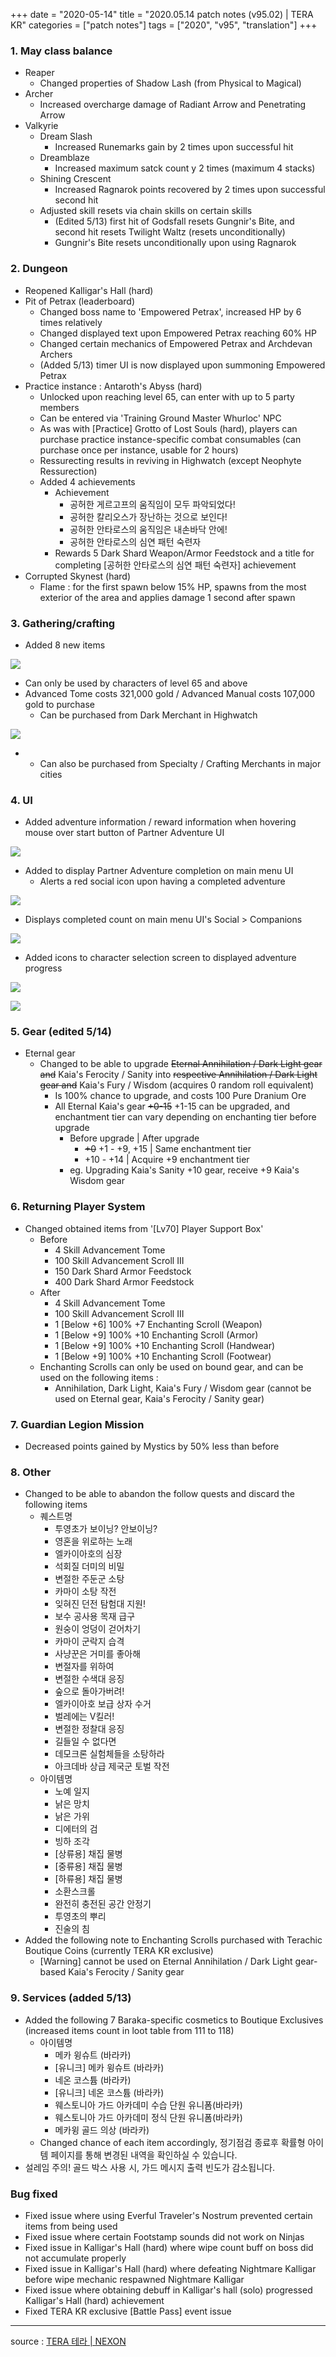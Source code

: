 +++
date = "2020-05-14"
title = "2020.05.14 patch notes (v95.02) | TERA KR"
categories = ["patch notes"]
tags = ["2020", "v95", "translation"]
+++

### 1. May class balance
- Reaper
  - Changed properties of Shadow Lash (from Physical to Magical)
- Archer
  - Increased overcharge damage of Radiant Arrow and Penetrating Arrow
- Valkyrie
  - Dream Slash
    - Increased Runemarks gain by 2 times upon successful hit
  - Dreamblaze
    - Increased maximum satck count y 2 times (maximum 4 stacks)
  - Shining Crescent
    - Increased Ragnarok points recovered by 2 times upon successful second hit
  - Adjusted skill resets via chain skills on certain skills
    - (Edited 5/13) first hit of Godsfall resets Gungnir's Bite, and second hit resets Twilight Waltz (resets unconditionally)
    - Gungnir's Bite resets unconditionally upon using Ragnarok

### 2. Dungeon
- Reopened Kalligar's Hall (hard)
- Pit of Petrax (leaderboard)
  - Changed boss name to 'Empowered Petrax', increased HP by 6 times relatively
  - Changed displayed text upon Empowered Petrax reaching 60% HP
  - Changed certain mechanics of Empowered Petrax and Archdevan Archers
  - (Added 5/13) timer UI is now displayed upon summoning Empowered Petrax
- Practice instance : Antaroth's Abyss (hard)
  - Unlocked upon reaching level 65, can enter with up to 5 party members
  - Can be entered via 'Training Ground Master Whurloc' NPC
  - As was with [Practice] Grotto of Lost Souls (hard), players can purchase practice instance-specific combat consumables (can purchase once per instance, usable for 2 hours)
  - Ressurecting results in reviving in Highwatch (except Neophyte Ressurection)
  - Added 4 achievements
    - Achievement
      - 공허한 게르고프의 움직임이 모두 파악되었다!
      - 공허한 칼리오스가 장난하는 것으로 보인다!
      - 공허한 안타로스의 움직임은 내손바닥 안에!
      - 공허한 안타로스의 심연 패턴 숙련자
    - Rewards 5 Dark Shard Weapon/Armor Feedstock and a title for completing [공허한 안타로스의 심연 패턴 숙련자] achievement
- Corrupted Skynest (hard)
  - Flame : for the first spawn below 15% HP, spawns from the most exterior of the area and applies damage 1 second after spawn

### 3. Gathering/crafting
- Added 8 new items

![](/images/patch/v95-02_1_en.png)

  - Can only be used by characters of level 65 and above
  - Advanced Tome costs 321,000 gold / Advanced Manual costs 107,000 gold to purchase
    - Can be purchased from Dark Merchant in Highwatch

![](/images/patch/v95-02_2.png)

  - 
    - Can also be purchased from Specialty / Crafting Merchants in major cities

### 4. UI
- Added adventure information / reward information when hovering mouse over start button of Partner Adventure UI

![](/images/patch/v95-02_3.png)

- Added to display Partner Adventure completion on main menu UI
  - Alerts a red social icon upon having a completed adventure

![](/images/patch/v95-02_4.png)

  - Displays completed count on main menu UI's Social > Companions

![](/images/patch/v95-02_5.png)

- Added icons to character selection screen to displayed adventure progress

![](/images/patch/v95-02_6_en.png)

![](/images/patch/v95-02_7.png)

### 5. Gear (edited 5/14)
- Eternal gear
  - Changed to be able to upgrade ~~Eternal Annihilation / Dark Light gear and~~ Kaia's Ferocity / Sanity into ~~respective Annihilation / Dark Light gear and~~ Kaia's Fury / Wisdom (acquires 0 random roll equivalent)
    - Is 100% chance to upgrade, and costs 100 Pure Dranium Ore
    - All Eternal Kaia's gear ~~+0-15~~ +1-15 can be upgraded, and enchantment tier can vary depending on enchanting tier before upgrade
      - Before upgrade | After upgrade
        - ~~+0~~ +1 - +9, +15 | Same enchantment tier
        - +10 - +14 | Acquire +9 enchantment tier
      - eg. Upgrading Kaia's Sanity +10 gear, receive +9 Kaia's Wisdom gear

### 6. Returning Player System
- Changed obtained items from '[Lv70] Player Support Box'
  - Before
    - 4 Skill Advancement Tome
    - 100 Skill Advancement Scroll III 
    - 150 Dark Shard Armor Feedstock
    - 400 Dark Shard Armor Feedstock
  - After
    - 4 Skill Advancement Tome
    - 100 Skill Advancement Scroll III 
    - 1 [Below +6] 100% +7 Enchanting Scroll (Weapon)
    - 1 [Below +9] 100% +10 Enchanting Scroll (Armor)
    - 1 [Below +9] 100% +10 Enchanting Scroll (Handwear)
    - 1 [Below +9] 100% +10 Enchanting Scroll (Footwear)
  - Enchanting Scrolls can only be used on bound gear, and can be used on the following items :
    - Annihilation, Dark Light, Kaia's Fury / Wisdom gear (cannot be used on Eternal gear, Kaia's Ferocity / Sanity gear)

### 7. Guardian Legion Mission
- Decreased points gained by Mystics by 50% less than before

### 8. Other
- Changed to be able to abandon the follow quests and discard the following items
  - 퀘스트명
    - 투영초가 보이닝? 안보이닝?
    - 영혼을 위로하는 노래
    - 엘카이아호의 심장
    - 석회질 더미의 비밀
    - 변절한 주둔군 소탕
    - 카마이 소탕 작전
    - 잊혀진 던전 탐험대 지원!
    - 보수 공사용 목재 급구
    - 원숭이 엉덩이 걷어차기
    - 카마이 군락지 습격
    - 사냥꾼은 거미를 좋아해
    - 변절자를 위하여
    - 변절한 수색대 응징
    - 숲으로 돌아가버려!
    - 엘카이아호 보급 상자 수거
    - 벌레에는 V킬러!
    - 변절한 정찰대 응징
    - 길들일 수 없다면
    - 데모크론 실험체들을 소탕하라
    - 아크데바 상급 제국군 토벌 작전
  - 아이템명
    - 노예 일지
    - 낡은 망치
    - 낡은 가위
    - 디에터의 검
    - 빙하 조각
    - [상류용] 채집 물병
    - [중류용] 채집 물병
    - [하류용] 채집 물병
    - 소환스크롤
    - 완전히 충전된 공간 안정기
    - 투영초의 뿌리
    - 진술의 침
- Added the following note to Enchanting Scrolls purchased with Terachic Boutique Coins (currently TERA KR exclusive)
  - [Warning] cannot be used on Eternal Annihilation / Dark Light gear-based Kaia's Ferocity / Sanity gear

### 9. Services (added 5/13)
- Added the following 7 Baraka-specific cosmetics to Boutique Exclusives (increased items count in loot table from 111 to 118)
  - 아이템명
    - 메카 윙슈트 (바라카)
    - [유니크] 메카 윙슈트 (바라카)
    - 네온 코스튬 (바라카)
    - [유니크] 네온 코스튬 (바라카)
    - 웨스토니아 가드 아카데미 수습 단원 유니폼(바라카)
    - 웨스토니아 가드 아카데미 정식 단원 유니폼(바라카)
    - 메카윙 골드 의상 (바라카)
  - Changed chance of each item accordingly, 정기점검 종료후 확률형 아이템 페이지를 통해 변경된 내역을 확인하실 수 있습니다.
- 설레임 주의! 골드 박스 사용 시, 가드 메시지 출력 빈도가 감소됩니다.

### Bug fixed
- Fixed issue where using Everful Traveler's Nostrum prevented certain items from being used
- Fixed issue where certain Footstamp sounds did not work on Ninjas
- Fixed issue in Kalligar's Hall (hard) where wipe count buff on boss did not accumulate properly
- Fixed issue in Kalligar's Hall (hard) where defeating Nightmare Kalligar before wipe mechanic respawned Nightmare Kalligar
- Fixed issue where obtaining debuff in Kalligar's hall (solo) progressed Kalligar's Hall (hard) achievement
- Fixed TERA KR exclusive [Battle Pass] event issue

----

source : [TERA 테라 | NEXON](http://tera.nexon.com/news/update/view.aspx?n4articlesn=437)
